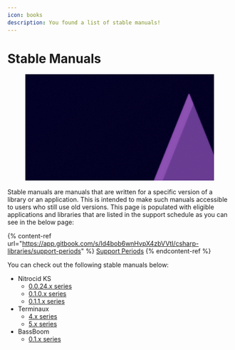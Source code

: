 ```yaml
---
icon: books
description: You found a list of stable manuals!
---
```


# Stable Manuals

<figure><img src=".gitbook/assets/aptivi-bg-2k.png" alt=""><figcaption></figcaption></figure>

Stable manuals are manuals that are written for a specific version of a library or an application. This is intended to make such manuals accessible to users who still use old versions. This page is populated with eligible applications and libraries that are listed in the support schedule as you can see in the below page:

{% content-ref url="https://app.gitbook.com/s/Id4bob6wnHvpX4zbVVtI/csharp-libraries/support-periods" %}
[Support Periods](https://app.gitbook.com/s/Id4bob6wnHvpX4zbVVtI/csharp-libraries/support-periods)
{% endcontent-ref %}

You can check out the following stable manuals below:

* Nitrocid KS
  * [0.0.24.x series](https://app.gitbook.com/o/fj052nYlsxW9IdL3bsZj/s/CSgCBCfc3J15ygiqIgeT/)
  * [0.1.0.x series](https://app.gitbook.com/o/fj052nYlsxW9IdL3bsZj/s/8WTX95xf6ky54JzTCqMT/)
  * [0.1.1.x series](https://app.gitbook.com/o/fj052nYlsxW9IdL3bsZj/s/dBjQVxqHLo7AzH0V9tdH/)
* Terminaux
  * [4.x series](https://app.gitbook.com/o/fj052nYlsxW9IdL3bsZj/s/LICzQPcJvzuBfJRHqvLy/)
  * [5.x series](https://app.gitbook.com/o/fj052nYlsxW9IdL3bsZj/s/AwolIeCEQSaYeA2rJwE5/)
* BassBoom
  * [0.1.x series](https://app.gitbook.com/o/fj052nYlsxW9IdL3bsZj/s/fHtfhhJqL7cSA3V4vRjG/)
